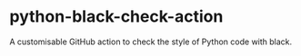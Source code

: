# python-black-check-action
A customisable GitHub action to check the style of Python code with black.
